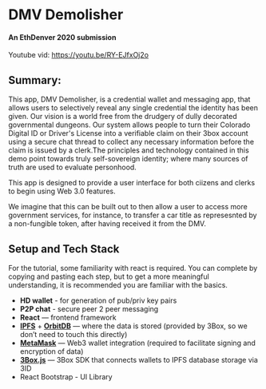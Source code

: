 # DMV Demolisher
#### An EthDenver 2020  submission
Youtube vid: https://youtu.be/RY-EJfxOj2o

## Summary:
This app, DMV Demolisher, is a credential wallet and messaging app,  that allows users to selectively reveal any single credential the identity has been given. Our vision is a world  free from the drudgery of dully decorated governmental dungeons. 
Our system allows people to turn their Colorado Digital ID or Driver's License into a verifiable claim on their 3box account using a secure chat thread to collect any necessary information  before the claim is issued by a clerk.The principles and technology contained in this demo point towards truly self-sovereign identity; where many sources of truth are used to evaluate  personhood.

This app is designed to provide a user interface for both ciizens and clerks to begin using Web 3.0 features.

We imagine that this can be built out to then allow a user to access more government services, for instance, to transfer a car title as represesnted by a non-fungible token, after having received it from the DMV. 

## Setup and Tech Stack

For the tutorial, some familiarity with react is required. You can complete by copying and pasting each step, but to get a more meaningful understanding, it is recommended you are familiar with the basics.

- **HD wallet** - for generation of pub/priv key pairs
- **P2P chat** - secure peer 2 peer messaging
- **React** — frontend framework
- **[IPFS](https://ipfs.io/)** + **[OrbitDB](https://orbitdb.org/)** — where the data is stored (provided by 3Box, so we don’t need to touch this directly)
- **[MetaMask](https://metamask.io/)** — Web3 wallet integration (required to facilitate signing and encryption of data)
- **[3Box.js](https://docs.3box.io/build/web-apps)** — 3Box SDK that connects wallets to IPFS database storage via 3ID
- React Bootstrap - UI Library

